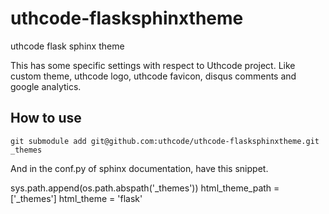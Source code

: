 uthcode-flasksphinxtheme
========================

uthcode flask sphinx theme

This has some specific settings with respect to Uthcode project. Like custom theme, uthcode logo, uthcode favicon, disqus comments and google analytics.

How to use
----------

    git submodule add git@github.com:uthcode/uthcode-flasksphinxtheme.git _themes

And in the conf.py of sphinx documentation, have this snippet.

   sys.path.append(os.path.abspath('_themes'))
   html_theme_path = ['_themes']
   html_theme = 'flask'

